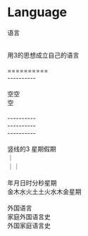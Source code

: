 # Language
语言

</br>
用3的思想成立自己的语言</br>
</br>
========== </br>
---------- </br>
</br>
空空　</br>
空  </br>
</br>
---------- </br>
---------- </br>
---------- </br>
</br>
竖线的3 星期假期 </br>
｜         </br>
｜｜       </br>
</br>
年月日时分秒星期           </br>
金木水火土土火水木金星期    </br>
</br>
外国语言</br>
家庭外国语言史</br>
外国家庭语言史</br>


